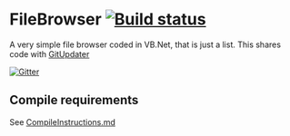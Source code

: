 # FileBrowser [![Build status](https://ci.appveyor.com/api/projects/status/1y7846ddudch1bo9)](https://ci.appveyor.com/project/Walkman100/filebrowser)
A very simple file browser coded in VB.Net, that is just a list. This shares code with [GitUpdater](https://github.com/Walkman100/GitUpdater)

[![Gitter](https://badges.gitter.im/Join%20Chat.svg)](https://gitter.im/Walkman100/Walkman?utm_source=badge&utm_medium=badge&utm_campaign=pr-badge&utm_content=badge)

## Compile requirements
See [CompileInstructions.md](https://github.com/Walkman100/WinCompile/blob/master/CompileInstructions.md)
